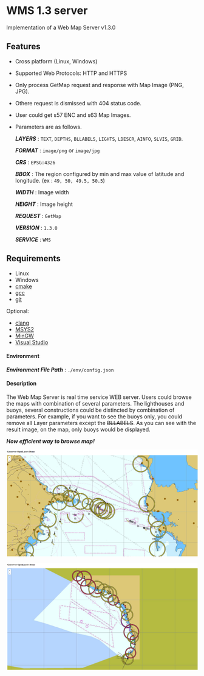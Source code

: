 # WMS 1.3 server

Implementation of a Web Map Server v1.3.0

## Features

- Cross platform (Linux, Windows)
- Supported Web Protocols: HTTP and HTTPS
- Only process GetMap request and response with Map Image (PNG, JPG).
- Othere request is dismissed with 404 status code.
- User could get s57 ENC and s63 Map Images.
- Parameters are as follows.
  
  ***LAYERS*** : `TEXT`, `DEPTHS`, `BLLABELS`, `LIGHTS`, `LDESCR`, `AINFO`, `SLVIS`, `GRID`.
  
  ***FORMAT*** : `image/png` or `image/jpg`
  
  ***CRS*** : `EPSG:4326`
  
  ***BBOX*** : The region configured by min and max value of latitude and longitude. (ex : `49, 50, 49.5, 50.5`)
  
  ***WIDTH*** : Image width
  
  ***HEIGHT*** : Image height
  
  ***REQUEST*** : `GetMap`
  
  ***VERSION*** : `1.3.0`
  
  ***SERVICE*** : `WMS`
  

## Requirements

* Linux 
* Windows
* [cmake](https://www.cmake.org)
* [gcc](https://gcc.gnu.org)
* [git](https://git-scm.com)

Optional:
* [clang](https://clang.llvm.org)
* [MSYS2](https://www.msys2.org)
* [MinGW](https://mingw-w64.org/doku.php)
* [Visual Studio](https://www.visualstudio.com)

#### Environment
***Environment File Path*** : `./env/config.json`

#### Description
The Web Map Server is real time service WEB server.
Users could browse the maps with combination of several parameters.
The lighthouses and buoys, several constructions could be distincted by combination of parameters.
For example, if you want to see the buoys only, you could remove all Layer parameters except the ~~BLLABELS~~.
As you can see with the result image, on the map, only buoys would be displayed.

***How efficient way to browse map!***

![s57ENC](snapshots/s57.png)

![s63_pi](snapshots/s63.png)